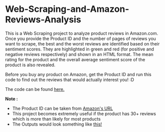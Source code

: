 # Web-Scraping-and-Amazon-Reviews-Analysis

This is a Web Scraping project to analyze product reviews in Amazon.com. Once you provide the Product ID and the number of pages of reviews you want to scrape, the best and the worst reviews are identified based on their sentiment scores. They are highlighted in green and red (for positive and negative reviews respectively) and shown in an HTML format. The mean rating for the product and the overall average sentiment score of the product is also revealed.

Before you buy any product on Amazon, get the Product ID and run this code to find out the reviews that would actually interest you! :D 

The code can be found [here.](https://github.com/Surya-Murali/Web-Scraping-and-Amazon-Reviews-Analysis/blob/master/amazon_reviews_scraper.R)

**Note :** 
* The Product ID can be taken from [Amazon's URL](https://github.com/Surya-Murali/Web-Scraping-and-Amazon-Reviews-Analysis/blob/master/Getting_the_ID_from_the_URL.jpg)
* This project becomes extremely useful if the product has 30+ reviews which is more than likely for most products
* The Outputs would look something like [this!](https://github.com/Surya-Murali/Web-Scraping-and-Amazon-Reviews-Analysis/tree/master/Outputs)
